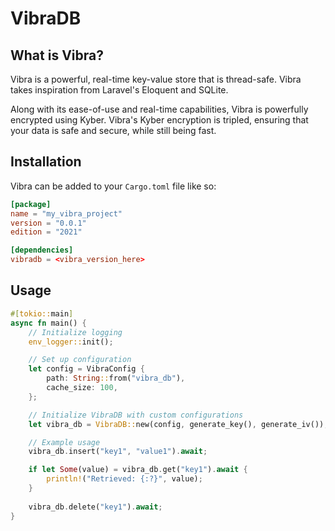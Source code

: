 # VibraDB
## What is Vibra?
Vibra is a powerful, real-time key-value store that is thread-safe. Vibra takes inspiration from Laravel's Eloquent and SQLite.

Along with its ease-of-use and real-time capabilities, Vibra is powerfully encrypted using Kyber. Vibra's Kyber encryption is tripled, ensuring that your data is safe and secure, while still being fast.

## Installation
Vibra can be added to your `Cargo.toml` file like so:
```toml
[package]
name = "my_vibra_project"
version = "0.0.1"
edition = "2021"

[dependencies]
vibradb = <vibra_version_here>
```

## Usage
```rs
#[tokio::main]
async fn main() {
    // Initialize logging
    env_logger::init();

    // Set up configuration
    let config = VibraConfig {
        path: String::from("vibra_db"),
        cache_size: 100,
    };

    // Initialize VibraDB with custom configurations
    let vibra_db = VibraDB::new(config, generate_key(), generate_iv());

    // Example usage
    vibra_db.insert("key1", "value1").await;

    if let Some(value) = vibra_db.get("key1").await {
        println!("Retrieved: {:?}", value);
    }
    
    vibra_db.delete("key1").await;
}
```
